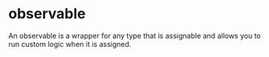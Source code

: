 # observable
An observable is a wrapper for any type that is assignable and allows you to run custom logic when it is assigned.
